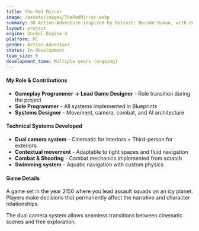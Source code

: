 ```yaml
---
title: The Red Mirror
image: /assets/images/TheRedMirror.webp
summary: 3D Action-Adventure inspired by Detroit: Become Human, with dual camera systems and decision-driven semi-linear narrative.
layout: project
engine: Unreal Engine 4
platform: PC
gender: Action-Adventure
status: In development
team_size: 5
development_time: Multiple years (ongoing)
---
```

<div class="info-sections">
  <div class="info-section">
    <h4> My Role & Contributions</h4>
    <ul>
      <li><strong>Gameplay Programmer → Lead Game Designer</strong> - Role transition during the project</li>
      <li><strong>Sole Programmer</strong> - All systems implemented in Blueprints</li>
      <li><strong>Systems Designer</strong> - Movement, camera, combat, and AI architecture</li>
    </ul>
  </div>
  
  <div class="info-section">
    <h4> Technical Systems Developed</h4>
    <ul>
      <li><strong>Dual camera system</strong> - Cinematic for interiors + Third-person for exteriors</li>
      <li><strong>Contextual movement</strong> - Adaptable to tight spaces and fluid navigation</li>
      <li><strong>Combat & Shooting</strong> - Combat mechanics implemented from scratch</li>
      <li><strong>Swimming system</strong> - Aquatic navigation with custom physics</li>
    </ul>
  </div>
  
  <div class="info-section">
    <h4> Game Details</h4>
    <p>A game set in the year 2150 where you lead assault squads on an icy planet. Players make decisions that permanently affect the narrative and character relationships.</p>
    <p>The dual camera system allows seamless transitions between cinematic scenes and free exploration.</p>
  </div>
</div>